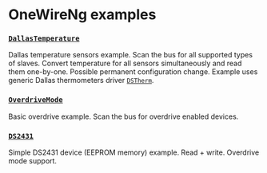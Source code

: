 # OneWireNg examples

### [`DallasTemperature`](DallasTemperature/DallasTemperature.ino)

Dallas temperature sensors example. Scan the bus for all supported types of
slaves. Convert temperature for all sensors simultaneously and read them
one-by-one. Possible permanent configuration change. Example uses generic
Dallas thermometers driver [`DSTherm`](../src/drivers/DSTherm.h).

### [`OverdriveMode`](OverdriveMode/OverdriveMode.ino)

Basic overdrive example. Scan the bus for overdrive enabled devices.

### [`DS2431`](DS2431/DS2431.ino)

Simple DS2431 device (EEPROM memory) example. Read + write. Overdrive mode
support.
